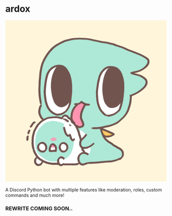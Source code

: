 # ardox
![Ardox](/ardox.png)


A Discord Python bot with multiple features like moderation, roles, custom commands and much more!
### REWRITE COMING SOON..
